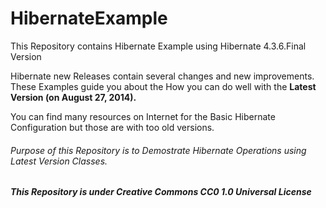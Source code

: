 HibernateExample
================

This Repository contains Hibernate Example using Hibernate 4.3.6.Final Version

Hibernate new Releases contain several changes and new improvements.
These Examples guide you about the How you can do well with the **Latest Version (on August 27, 2014).**

You can find many resources on Internet for the Basic Hibernate Configuration but those are with too old versions.

###### Purpose of this Repository is to Demostrate Hibernate Operations using Latest Version Classes.

**_This Repository is under Creative Commons CC0 1.0 Universal License_**
